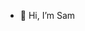 - 👋 Hi, I’m Sam

<!---
SamScherer1/SamScherer1 is a ✨ special ✨ repository because its `README.md` (this file) appears on your GitHub profile.
You can click the Preview link to take a look at your changes.
--->
